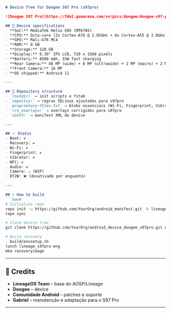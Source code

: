 
```markdown
# Device Tree for Doogee S97 Pro (s97pro)

![Doogee S97 Pro](https://fdn2.gsmarena.com/vv/pics/doogee/doogee-s97-pro-1.jpg)

## 📱 Device specifications
- **SoC:** MediaTek Helio G95 (MT6785)
- **CPU:** Octa-core (2x Cortex-A76 @ 2.05GHz + 6x Cortex-A55 @ 2.0GHz)
- **GPU:** Mali-G76 MC4
- **RAM:** 8 GB
- **Storage:** 128 GB
- **Display:** 6.39" IPS LCD, 720 x 1560 pixels
- **Battery:** 8500 mAh, 33W fast charging
- **Rear Camera:** 48 MP (wide) + 8 MP (ultrawide) + 2 MP (macro) + 2 MP (depth)
- **Front Camera:** 16 MP
- **OS shipped:** Android 11

---

## 📂 Repository structure
- `rootdir/` → init scripts e fstab  
- `sepolicy/` → regras SELinux ajustadas para s97pro  
- `proprietary-files.txt` → blobs essenciais (Wi-Fi, Fingerprint, Vibrator, NFC)  
- `rro_overlays/` → overlays corrigidos para s97pro  
- `vintf/` → manifest XML do device  

---

## ✅ Status
- Boot: ✔️  
- Recovery: ✔️  
- Wi-Fi: ✔️  
- Fingerprint: ✔️  
- Vibrator: ✔️  
- NFC: ✔️  
- Audio: ✔️  
- Camera: ⚠️ (WIP)  
- DT2W: ❌ (desativado por enquanto)

---

## ⚡ How to build
```bash
# Initialize repo
repo init -u https://github.com/YourOrg/android_manifest.git -b lineage-20.0
repo sync

# Clone device tree
git clone https://github.com/YourOrg/android_device_doogee_s97pro.git device/doogee/s97pro

# Build recovery
. build/envsetup.sh
lunch lineage_s97pro-eng
mka recoveryimage
```

---

## 🙌 Credits
- **LineageOS Team** – base do AOSP/Lineage  
- **Doogee** – device  
- **Comunidade Android** – patches e suporte  
- **Gabriel** – manutenção e adaptação para o S97 Pro  

---
